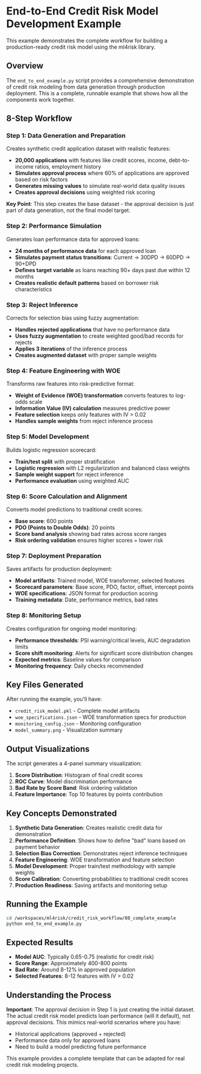 # End-to-End Credit Risk Model Development Example

This example demonstrates the complete workflow for building a production-ready credit risk model using the ml4risk library.

## Overview

The `end_to_end_example.py` script provides a comprehensive demonstration of credit risk modeling from data generation through production deployment. This is a complete, runnable example that shows how all the components work together.

## 8-Step Workflow

### Step 1: Data Generation and Preparation
Creates synthetic credit application dataset with realistic features:
- **20,000 applications** with features like credit scores, income, debt-to-income ratios, employment history
- **Simulates approval process** where 60% of applications are approved based on risk factors
- **Generates missing values** to simulate real-world data quality issues
- **Creates approval decisions** using weighted risk scoring

**Key Point**: This step creates the base dataset - the approval decision is just part of data generation, not the final model target.

### Step 2: Performance Simulation
Generates loan performance data for approved loans:
- **24 months of performance data** for each approved loan
- **Simulates payment status transitions**: Current → 30DPD → 60DPD → 90+DPD
- **Defines target variable** as loans reaching 90+ days past due within 12 months
- **Creates realistic default patterns** based on borrower risk characteristics

### Step 3: Reject Inference
Corrects for selection bias using fuzzy augmentation:
- **Handles rejected applications** that have no performance data
- **Uses fuzzy augmentation** to create weighted good/bad records for rejects
- **Applies 3 iterations** of the inference process
- **Creates augmented dataset** with proper sample weights

### Step 4: Feature Engineering with WOE
Transforms raw features into risk-predictive format:
- **Weight of Evidence (WOE) transformation** converts features to log-odds scale
- **Information Value (IV) calculation** measures predictive power
- **Feature selection** keeps only features with IV > 0.02
- **Handles sample weights** from reject inference process

### Step 5: Model Development
Builds logistic regression scorecard:
- **Train/test split** with proper stratification
- **Logistic regression** with L2 regularization and balanced class weights
- **Sample weight support** for reject inference
- **Performance evaluation** using weighted AUC

### Step 6: Score Calculation and Alignment
Converts model predictions to traditional credit scores:
- **Base score**: 600 points
- **PDO (Points to Double Odds)**: 20 points
- **Score band analysis** showing bad rates across score ranges
- **Risk ordering validation** ensures higher scores = lower risk

### Step 7: Deployment Preparation
Saves artifacts for production deployment:
- **Model artifacts**: Trained model, WOE transformer, selected features
- **Scorecard parameters**: Base score, PDO, factor, offset, intercept points
- **WOE specifications**: JSON format for production scoring
- **Training metadata**: Date, performance metrics, bad rates

### Step 8: Monitoring Setup
Creates configuration for ongoing model monitoring:
- **Performance thresholds**: PSI warning/critical levels, AUC degradation limits
- **Score shift monitoring**: Alerts for significant score distribution changes
- **Expected metrics**: Baseline values for comparison
- **Monitoring frequency**: Daily checks recommended

## Key Files Generated

After running the example, you'll have:
- `credit_risk_model.pkl` - Complete model artifacts
- `woe_specifications.json` - WOE transformation specs for production
- `monitoring_config.json` - Monitoring configuration
- `model_summary.png` - Visualization summary

## Output Visualizations

The script generates a 4-panel summary visualization:
1. **Score Distribution**: Histogram of final credit scores
2. **ROC Curve**: Model discrimination performance
3. **Bad Rate by Score Band**: Risk ordering validation
4. **Feature Importance**: Top 10 features by points contribution

## Key Concepts Demonstrated

1. **Synthetic Data Generation**: Creates realistic credit data for demonstration
2. **Performance Definition**: Shows how to define "bad" loans based on payment behavior
3. **Selection Bias Correction**: Demonstrates reject inference techniques
4. **Feature Engineering**: WOE transformation and feature selection
5. **Model Development**: Proper train/test methodology with sample weights
6. **Score Calibration**: Converting probabilities to traditional credit scores
7. **Production Readiness**: Saving artifacts and monitoring setup

## Running the Example

```bash
cd /workspaces/ml4risk/credit_risk_workflow/08_complete_example
python end_to_end_example.py
```

## Expected Results

- **Model AUC**: Typically 0.65-0.75 (realistic for credit risk)
- **Score Range**: Approximately 400-800 points
- **Bad Rate**: Around 8-12% in approved population
- **Selected Features**: 8-12 features with IV > 0.02

## Understanding the Process

**Important**: The approval decision in Step 1 is just creating the initial dataset. The actual credit risk model predicts loan performance (will it default), not approval decisions. This mimics real-world scenarios where you have:
- Historical applications (approved + rejected)
- Performance data only for approved loans  
- Need to build a model predicting future performance

This example provides a complete template that can be adapted for real credit risk modeling projects.